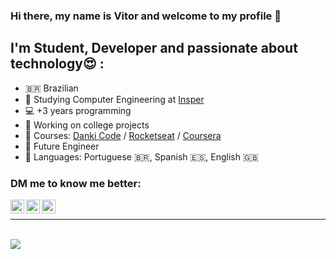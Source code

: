 ### Hi there, my name is Vitor and welcome to my profile 👋

## I'm Student, Developer and passionate about technology😍 :

- 🇧🇷 Brazilian
- 🏫 Studying Computer Engineering at [Insper][insper]
- 💻 +3 years programming
- 🚧 Working on college projects
- 📝 Courses: [Danki Code][dankicode] / [Rocketseat][rocketseat] / [Coursera][coursera]
- 💭 Future Engineer
- 💬 Languages: Portuguese 🇧🇷, Spanish 🇪🇸, English 🇬🇧

### DM me to know me better:

[<img align="left" alt="LinkedIn" width="22px" src="https://cdn-icons-png.flaticon.com/512/145/145807.png" />][linkedin]
[<img align="left" alt="Twitter" width="22px" src="https://cdn4.iconfinder.com/data/icons/social-media-icons-the-circle-set/48/twitter_circle-512.png" />][twitter]
[<img align="left" alt="Instagram" width="22px" src="https://upload.wikimedia.org/wikipedia/commons/thumb/a/a5/Instagram_icon.png/2048px-Instagram_icon.png" />][instagram]

<br/>

---

<br/>

<picture>
  <source 
    srcset="https://github-readme-stats.vercel.app/api?username=TheVitorGomez&show_icons=true&theme=codeSTACKr"
    media="(prefers-color-scheme: dark)"
  />
  <source
    srcset="https://github-readme-stats.vercel.app/api?username=TheVitorGomez&show_icons=true"
    media="(prefers-color-scheme: light), (prefers-color-scheme: no-preference)"
  />
  <img align="center" src="https://github-readme-stats.vercel.app/api?username=TheVitorGomez&show_icons=true" />
</picture>

[insper]: https://www.insper.edu.br/
[coursera]: https://www.coursera.org/
[dankicode]: https://cursos.dankicode.com/
[rocketseat]: https://app.rocketseat.com.br
[linkedin]: https://www.linkedin.com/in/vitor-hideki-katakura-9485031ab/
[twitter]: https://twitter.com/TheVitorGomez
[instagram]: https://www.instagram.com/thevitorgomez/
